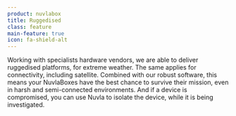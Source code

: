 ```yaml
---
product: nuvlabox
title: Ruggedised
class: feature
main-feature: true
icon: fa-shield-alt
---
```


Working with specialists hardware vendors, we are able to deliver ruggedised platforms, for extreme weather. The same applies for connectivity, including satellite. Combined with our robust software, this means your NuvlaBoxes have the best chance to survive their mission, even in harsh and semi-connected environments. And if a device is compromised, you can use Nuvla to isolate the device, while it is being investigated.
